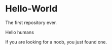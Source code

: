 # Hello-World
The first repository ever.

Hello humans

If you are looking for a noob, you just found one.
